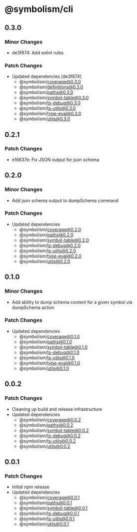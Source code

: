 # @symbolism/cli

## 0.3.0

### Minor Changes

- de3f874: Add eslint rules

### Patch Changes

- Updated dependencies [de3f874]
  - @symbolism/coverage@0.3.0
  - @symbolism/definitions@0.3.0
  - @symbolism/paths@0.3.0
  - @symbolism/symbol-table@0.3.0
  - @symbolism/ts-debug@0.3.0
  - @symbolism/ts-utils@0.3.0
  - @symbolism/type-eval@0.3.0
  - @symbolism/utils@0.3.0

## 0.2.1

### Patch Changes

- e16637e: Fix JSON output for json schema

## 0.2.0

### Minor Changes

- Add json schema output to dumpSchema command

### Patch Changes

- Updated dependencies
  - @symbolism/coverage@0.2.0
  - @symbolism/paths@0.2.0
  - @symbolism/symbol-table@0.2.0
  - @symbolism/ts-debug@0.2.0
  - @symbolism/ts-utils@0.2.0
  - @symbolism/type-eval@0.2.0
  - @symbolism/utils@0.2.0

## 0.1.0

### Minor Changes

- Add ability to dump schema content for a given symbol via dumpSchema action

### Patch Changes

- Updated dependencies
  - @symbolism/coverage@0.1.0
  - @symbolism/paths@0.1.0
  - @symbolism/symbol-table@0.1.0
  - @symbolism/ts-debug@0.1.0
  - @symbolism/ts-utils@0.1.0
  - @symbolism/type-eval@0.1.0
  - @symbolism/utils@0.1.0

## 0.0.2

### Patch Changes

- Cleaning up build and release infrastructure
- Updated dependencies
  - @symbolism/coverage@0.0.2
  - @symbolism/paths@0.0.2
  - @symbolism/symbol-table@0.0.2
  - @symbolism/ts-debug@0.0.2
  - @symbolism/ts-utils@0.0.2
  - @symbolism/utils@0.0.2

## 0.0.1

### Patch Changes

- Initial npm release
- Updated dependencies
  - @symbolism/coverage@0.0.1
  - @symbolism/paths@0.0.1
  - @symbolism/symbol-table@0.0.1
  - @symbolism/ts-debug@0.0.1
  - @symbolism/ts-utils@0.0.1
  - @symbolism/utils@0.0.1
